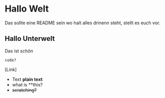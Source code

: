 # Hallo Welt  
Das sollte eine README sein wo halt alles drinenn steht, stellt es euch vor. 

## Hallo Unterwelt


Das ist *schön*
```
code?
```

[Link]
* Text **plain text**
* what is **this?
* ~~scratching?~~
